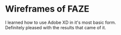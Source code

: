 # Wireframes of FAZE
I learned how to use Adobe XD in it's most basic form.  
Definitely pleased with the results that came of it.
